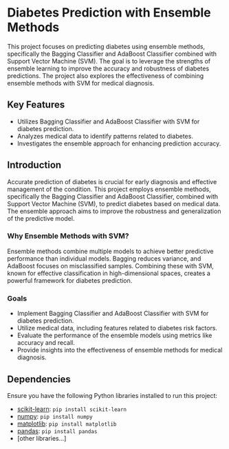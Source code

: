 # Diabetes Prediction with Ensemble Methods

This project focuses on predicting diabetes using ensemble methods, specifically the Bagging Classifier and AdaBoost Classifier combined with Support Vector Machine (SVM). The goal is to leverage the strengths of ensemble learning to improve the accuracy and robustness of diabetes predictions. The project also explores the effectiveness of combining ensemble methods with SVM for medical diagnosis.

## Key Features
- Utilizes Bagging Classifier and AdaBoost Classifier with SVM for diabetes prediction.
- Analyzes medical data to identify patterns related to diabetes.
- Investigates the ensemble approach for enhancing prediction accuracy.

## Introduction

Accurate prediction of diabetes is crucial for early diagnosis and effective management of the condition. This project employs ensemble methods, specifically the Bagging Classifier and AdaBoost Classifier, combined with Support Vector Machine (SVM), to predict diabetes based on medical data. The ensemble approach aims to improve the robustness and generalization of the predictive model.

### Why Ensemble Methods with SVM?

Ensemble methods combine multiple models to achieve better predictive performance than individual models. Bagging reduces variance, and AdaBoost focuses on misclassified samples. Combining these with SVM, known for effective classification in high-dimensional spaces, creates a powerful framework for diabetes prediction.

### Goals

- Implement Bagging Classifier and AdaBoost Classifier with SVM for diabetes prediction.
- Utilize medical data, including features related to diabetes risk factors.
- Evaluate the performance of the ensemble models using metrics like accuracy and recall.
- Provide insights into the effectiveness of ensemble methods for medical diagnosis.

## Dependencies

Ensure you have the following Python libraries installed to run this project:

- [scikit-learn](https://scikit-learn.org/stable/): `pip install scikit-learn`
- [numpy](https://numpy.org/): `pip install numpy`
- [matplotlib](https://matplotlib.org/): `pip install matplotlib`
- [pandas](https://pandas.pydata.org/): `pip install pandas`
- [other libraries...]

